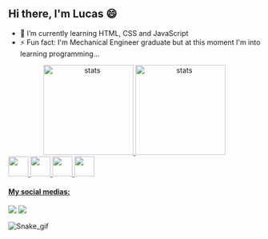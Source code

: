 ## Hi there, I'm Lucas 😄

- 🌱 I’m currently learning HTML, CSS and JavaScript
- ⚡ Fun fact: I'm Mechanical Engineer graduate but at this moment I'm into learning programming...
<div align="center" justify-content="space-between">
  <a href="https://github.com/lucasfnandos">
  <img height="180cm" src="https://github-readme-stats.vercel.app/api?username=lucasfnandos&show_icons=true&theme=tokyonight" alt="stats">
  <img height="180cm" src="https://github-readme-stats.vercel.app/api/top-langs/?username=lucasfnandos&layout=compact&theme=tokyonight&card_width=auto" alt="stats">
 </div>
  
 <div>
    <img height="40" width="40" src="https://cdn.jsdelivr.net/gh/devicons/devicon/icons/cplusplus/cplusplus-original.svg">
    <img height="40" width="40" src="https://cdn.jsdelivr.net/gh/devicons/devicon/icons/html5/html5-original.svg">
    <img height="40" width="40" src="https://cdn.jsdelivr.net/gh/devicons/devicon/icons/css3/css3-original.svg">
    <img height="40" width="40" src="https://cdn.jsdelivr.net/gh/devicons/devicon/icons/javascript/javascript-original.svg">
 </div>

<p></p>
   
#### My social medias:        
  <div>
   <a hfer="https://linkedin.com/in/lucasfsoares" target="_blank"><img src="https://img.shields.io/badge/LinkedIn-0077B5?style=for-the-badge&logo=linkedin&logoColor=white" target="_blank"></a>
   <a hfer="https://instagram.com/lucasfnandos" target="_blank"><img src="https://img.shields.io/badge/Instagram-E4405F?style=for-the-badge&logo=instagram&logoColor=white" target="_blank"></a>
   
![Snake_gif](https://github.com/lucasfnandos/lucasfnandos/blob/output/github-contribution-grid-snake.svg)


